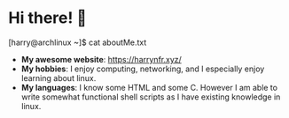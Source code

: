 # Hi there! 👋

[harry@archlinux ~]$ cat aboutMe.txt

* **My awesome website**: https://harrynfr.xyz/
* **My hobbies**: I enjoy computing, networking, and I especially enjoy learning about linux.
* **My languages**: I know some HTML and some C. However I am able to write somewhat functional shell scripts as I have existing knowledge in linux.
